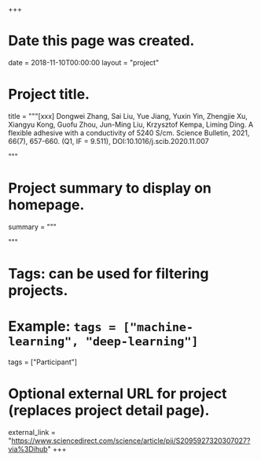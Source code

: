 +++
# Date this page was created.
date = 2018-11-10T00:00:00
layout = "project"

# Project title.
title = """[xxx] Dongwei Zhang, Sai Liu, Yue Jiang, Yuxin Yin, Zhengjie Xu, Xiangyu Kong, Guofu Zhou, Jun-Ming Liu, Krzysztof Kempa, Liming Ding. A flexible adhesive with a conductivity of 5240 S/cm. Science Bulletin, 2021, 66(7), 657-660. (Q1, IF = 9.511), DOI:10.1016/j.scib.2020.11.007 

"""

# Project summary to display on homepage.
summary = """

 """

# Tags: can be used for filtering projects.
# Example: `tags = ["machine-learning", "deep-learning"]`
tags = ["Participant"]

# Optional external URL for project (replaces project detail page).
external_link = "https://www.sciencedirect.com/science/article/pii/S2095927320307027?via%3Dihub"
+++
